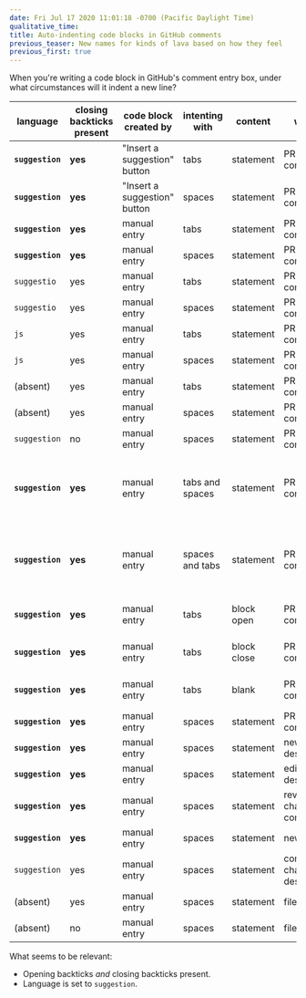 ```yaml
---
date: Fri Jul 17 2020 11:01:18 -0700 (Pacific Daylight Time)
qualitative_time: 
title: Auto-indenting code blocks in GitHub comments
previous_teaser: New names for kinds of lava based on how they feel
previous_first: true
---
```

When you're writing a code block in GitHub's comment entry box, under what circumstances will it indent a new line?

| language         | closing backticks present | code block created by        | intenting with  | content     | where                  | result                                       |
|------------------|---------------------------|------------------------------|-----------------|-------------|------------------------|----------------------------------------------|
| **`suggestion`** | **yes**                   | "Insert a suggestion" button | tabs            | statement   | PR line comment        | **auto indent**                              |
| **`suggestion`** | **yes**                   | "Insert a suggestion" button | spaces          | statement   | PR line comment        | **auto indent**                              |
| **`suggestion`** | **yes**                   | manual entry                 | tabs            | statement   | PR line comment        | **auto indent**                              |
| **`suggestion`** | **yes**                   | manual entry                 | spaces          | statement   | PR line comment        | **auto indent**                              |
| `suggestio`      | yes                       | manual entry                 | tabs            | statement   | PR line comment        | no auto indent                               |
| `suggestio`      | yes                       | manual entry                 | spaces          | statement   | PR line comment        | no auto indent                               |
| `js`             | yes                       | manual entry                 | tabs            | statement   | PR line comment        | no auto indent                               |
| `js`             | yes                       | manual entry                 | spaces          | statement   | PR line comment        | no auto indent                               |
| (absent)         | yes                       | manual entry                 | tabs            | statement   | PR line comment        | no auto indent                               |
| (absent)         | yes                       | manual entry                 | spaces          | statement   | PR line comment        | no auto indent                               |
| `suggestion`     | no                        | manual entry                 | spaces          | statement   | PR line comment        | no auto indent                               |
| **`suggestion`** | **yes**                   | manual entry                 | tabs and spaces | statement   | PR line comment        | **auto indent**, same sequence of whitespace |
| **`suggestion`** | **yes**                   | manual entry                 | spaces and tabs | statement   | PR line comment        | **auto indent**, same sequence of whitespace |
| **`suggestion`** | **yes**                   | manual entry                 | tabs            | block open  | PR line comment        | **auto indent**, same level                  |
| **`suggestion`** | **yes**                   | manual entry                 | tabs            | block close | PR line comment        | **auto indent**, same level                  |
| **`suggestion`** | **yes**                   | manual entry                 | tabs            | blank       | PR line comment        | **auto indent**, same level                  |
| **`suggestion`** | **yes**                   | manual entry                 | spaces          | statement   | PR comment             | **auto indent**                              |
| **`suggestion`** | **yes**                   | manual entry                 | spaces          | statement   | new PR description     | **auto indent**                              |
| **`suggestion`** | **yes**                   | manual entry                 | spaces          | statement   | edit PR description    | **auto indent**                              |
| **`suggestion`** | **yes**                   | manual entry                 | spaces          | statement   | review changes comment | **auto indent**                              |
| **`suggestion`** | **yes**                   | manual entry                 | spaces          | statement   | new issue              | **auto indent**                              |
| `suggestion`     | yes                       | manual entry                 | spaces          | statement   | commit changes description | no auto indent                               |
| (absent)         | yes                       | manual entry                 | spaces          | statement   | file editor            | auto indent                                  |
| (absent)         | no                        | manual entry                 | spaces          | statement   | file editor            | auto indent                                  |

What seems to be relevant:

- Opening backticks _and_ closing backticks present.
- Language is set to `suggestion`.
